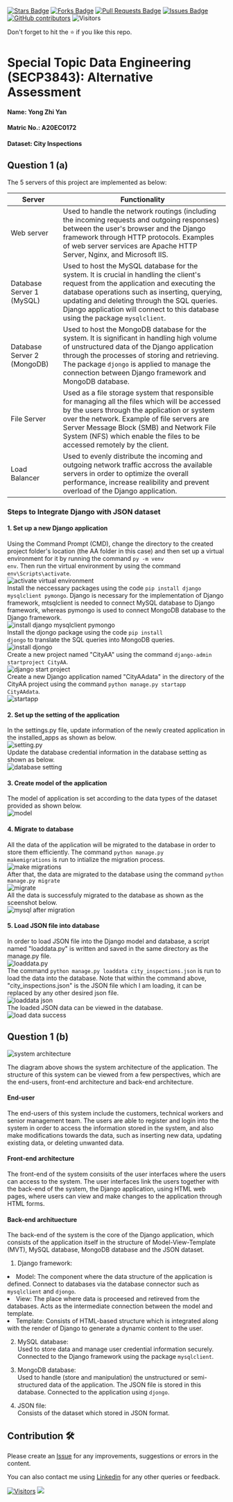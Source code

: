 <a href="https://github.com/drshahizan/SECP3843/stargazers"><img src="https://img.shields.io/github/stars/drshahizan/SECP3843" alt="Stars Badge"/></a>
<a href="https://github.com/drshahizan/SECP3843/network/members"><img src="https://img.shields.io/github/forks/drshahizan/SECP3843" alt="Forks Badge"/></a>
<a href="https://github.com/drshahizan/SECP3843/pulls"><img src="https://img.shields.io/github/issues-pr/drshahizan/SECP3843" alt="Pull Requests Badge"/></a>
<a href="https://github.com/drshahizan/SECP3843/issues"><img src="https://img.shields.io/github/issues/drshahizan/SECP3843" alt="Issues Badge"/></a>
<a href="https://github.com/drshahizan/SECP3843/graphs/contributors"><img alt="GitHub contributors" src="https://img.shields.io/github/contributors/drshahizan/SECP3843?color=2b9348"></a>
![Visitors](https://api.visitorbadge.io/api/visitors?path=https%3A%2F%2Fgithub.com%2Fdrshahizan%2FSECP3843&labelColor=%23d9e3f0&countColor=%23697689&style=flat)


Don't forget to hit the :star: if you like this repo.

# Special Topic Data Engineering (SECP3843): Alternative Assessment

#### Name: Yong Zhi Yan
#### Matric No.: A20EC0172
#### Dataset: City Inspections	

## Question 1 (a)
The 5 servers of this project are implemented as below:
<table>
  <thead>
    <th>Server</th>
    <th>Functionality</th>
  </thead>
  <tbody>
    <tr>
      <td>Web server</td>
      <td>Used to handle the network routings (including the incoming requests and outgoing responses) between the user's browser and the Django framework through HTTP protocols. Examples of web server services are Apache HTTP Server, Nginx, and Microsoft IIS.</td>
    </tr>
    <tr>
      <td>Database Server 1 (MySQL)</td>
      <td>Used to host the MySQL database for the system. It is crucial in handling the client's request from the application and executing the database operations such as inserting, querying, updating and deleting through the SQL queries. Django application will connect to this database using the package <code>mysqlclient</code>.</td>
    </tr>
    <tr>
      <td>Database Server 2 (MongoDB)</td>
      <td>Used to host the MongoDB database for the system. It is significant in handling high volume of unstructured data of the Django application through the processes of storing and retrieving. The package <code>djongo</code> is applied to manage the connection between Django framework and MongoDB database.</td>
    </tr>
    <tr>
      <td>File Server</td>
      <td>Used as a file storage system that responsible for managing all the files which will be accessed by the users through the application or system over the network. Example of file servers are Server Message Block (SMB) and Network File System (NFS) which enable the files to be accessed remotely by the client.</td>
    </tr>
    <tr>
      <td>Load Balancer</td>
      <td>Used to evenly distribute the incoming and outgoing network traffic accross the available servers in order to optimize the overall performance, increase realibility and prevent overload of the Django application. </td>
    </tr>
  </tbody>
</table>

### Steps to Integrate Django with JSON dataset
#### 1. Set up a new Django application
Using the Command Prompt (CMD), change the directory to the created project folder's location (the AA folder in this case) and then set up a virtual environment for it by running the command <code>py -m venv env</code>. Then run the virtual environment by using the command <code>env\Scripts\activate</code>. <br>
<img src="./files/images/Screenshot%202023-06-27%20153108.png" alt="activate virtual environment"><br>
Install the neccessary packages using the code <code>pip install django mysqlclient pymongo</code>. Django is necessary for the implementation of Django framework, mtsqlclient is needed to connect MySQL database to Django framework, whereas pymongo is used to connect MongoDB database to the Django framework.<br>
<img src="./files/images/Screenshot%202023-06-27%20153218.png" alt="install django mysqlclient pymongo"><br>
Install the djongo package using the code <code>pip install djongo</code> to translate the SQL queries into MongoDB queries. <br>
<img src="./files/images/Screenshot%202023-06-27%20153237.png" alt="install djongo"><br>
Create a new project named "CityAA" using the command <code>django-admin startproject CityAA</code>. <br>
<img src="./files/images/Screenshot%202023-06-27%20153149.png" alt="django start project"><br>
Create a new Django application named "CityAAdata" in the directory of the CityAA project using the command <code>python manage.py startapp CityAAdata</code>. <br>
<img src="./files/images/Screenshot%202023-06-27%20153205.png" alt="startapp"><br>

#### 2. Set up the setting of the application
In the settings.py file, update information of the newly created application in the installed_apps as shown as below. <br>
<img src="./files/images/Screenshot%202023-06-27%20164105.png" alt="setting.py"><br>
Update the database credential information in the database setting as shown as below. <br>
<img src="./files/images/Screenshot%202023-06-28%20015242.png" alt="database setting"><br>

#### 3. Create model of the application
The model of application is set according to the data types of the dataset provided as shown below. <br>
<img src="./files/images/Screenshot%202023-06-28%20153939.png" alt="model"><br>

#### 4. Migrate to database
All the data of the application will be migrated to the database in order to store them efficiently. The command <code>python manage.py makemigrations</code> is run to intialize the migration process. <br>
<img src="./files/images/Screenshot%202023-06-28%20015411.png" alt="make migrations"><br>
After that, the data are migrated to the database using the command <code>python manage.py migrate</code><br>
<img src="./files/images/Screenshot%202023-06-28%20015441.png" alt="migrate"><br>
All the data is successfuly migrated to the database as shown as the sceenshot below.<br>
<img src="./files/images/Screenshot%202023-06-28%20015852.png" alt="mysql after migration"><br>

#### 5. Load JSON file into database
In order to load JSON file into the Django model and database, a script named "loaddata.py" is written and saved in the same directory as the manage.py file. <br>
<img src="./files/images/Screenshot%202023-06-28%20153924.png" alt="loaddata.py"><br>
The command <code>python manage.py loaddata city_inspections.json</code> is run to load the data into the database. Note that within the command above, "city_inspections.json" is the JSON file which I am loading, it can be replaced by any other desired json file. <br>
<img src="./files/images/Screenshot%202023-06-28%20162050.png" alt="loaddata json"><br>
The loaded JSON data can be viewed in the database. <br>
<img src="./files/images/Screenshot%202023-06-28%20162035.png" alt="load data success"><br>


## Question 1 (b)
<img src="./files/images/use%20case%20diagram%20(current%20system)%20-%20Page%203.png" alt="system architecture"><br>

The diagram above shows the system architecture of the application. The structure of this system can be viewed from a few perspectives, which are the end-users, front-end architecture and back-end architecture. 

#### End-user
The end-users of this system include the customers, technical workers and senior management team. The users are able to register and login into the system in order to access the information stored in the system, and also make modifications towards the data, such as inserting new data, updating existing data, or deleting unwanted data. 

#### Front-end architecture
The front-end of the system consisits of the user interfaces where the users can access to the system. The user interfaces link the users together with the back-end of the system, the Django application, using HTML web pages, where users can view and make changes to the application through HTML forms. 

#### Back-end archituecture
The back-end of the system is the core of the Django application, which consists of the application itself in the structure of Model-View-Template (MVT), MySQL database, MongoDB database and the JSON dataset. 

1. Django framework: <br>
<li>Model: The component where the data structure of the application is defined. Connect to databases via the database connector such as <code>mysqlclient</code> and <code>djongo</code>. </li>
<li>View: The place where data is proceesed and retireved from the databases. Acts as the intermediate connection between the model and template. </li>
<li>Template: Consists of HTML-based structure which is integrated along with the render of Django to generate a dynamic content to the user. </li>

2. MySQL database: <br>
Used to store data and manage user credential information securely. Connected to the Django framework using the package <code>mysqlclient</code>.

3. MongoDB database: <br>
Used to handle (store and manipulation) the unstructured or semi-structured data of the application. The JSON file is stored in this database. Connected to the application using <code>djongo</code>.

4. JSON file: <br>
Consists of the dataset which stored in JSON format. 




## Contribution 🛠️
Please create an [Issue](https://github.com/drshahizan/special-topic-data-engineering/issues) for any improvements, suggestions or errors in the content.

You can also contact me using [Linkedin](https://www.linkedin.com/in/drshahizan/) for any other queries or feedback.

[![Visitors](https://api.visitorbadge.io/api/visitors?path=https%3A%2F%2Fgithub.com%2Fdrshahizan&labelColor=%23697689&countColor=%23555555&style=plastic)](https://visitorbadge.io/status?path=https%3A%2F%2Fgithub.com%2Fdrshahizan)
![](https://hit.yhype.me/github/profile?user_id=81284918)



